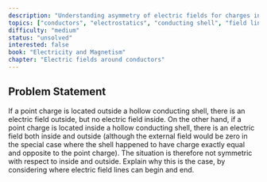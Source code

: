 ```yaml
---
description: "Understanding asymmetry of electric fields for charges inside vs outside conducting shells"
topics: ["conductors", "electrostatics", "conducting shell", "field lines", "charge distribution"]
difficulty: "medium"
status: "unsolved"
interested: false
book: "Electricity and Magnetism"
chapter: "Electric fields around conductors"
---
```


## Problem Statement
If a point charge is located outside a hollow conducting shell, there is an electric field outside, but no electric field inside. On the other hand, if a point charge is located inside a hollow conducting shell, there is an electric field both inside and outside (although the external field would be zero in the special case where the shell happened to have charge exactly equal and opposite to the point charge). The situation is therefore not symmetric with respect to inside and outside. Explain why this is the case, by considering where electric field lines can begin and end.